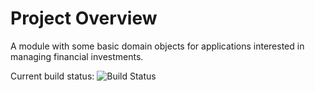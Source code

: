 # Project Overview
A module with some basic domain objects for applications interested in managing financial investments.

Current build status: ![Build Status](http://sonnevillej.privatedns.org:9000/app/rest/builds/buildType:(id:SonnevilleInvesting_Ci)/statusIcon)
